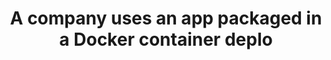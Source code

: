 ---
layout: answer
title: "A company uses an app packaged in a Docker container deplo"
blurb: "<p>When an organization builds an architecture that combines resources in a local data center with cloud based resources, it is known as a Hybrid architect"
quid: 163
---